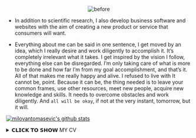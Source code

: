 <div align="center">

![before](https://media.tenor.com/images/d02f68f2b8785baa2e72115dec9bceed/tenor.gif)                                                                                                   
  
<div align="center" width="50"></div>
</div>


- In addition to scientific research, I also develop business software and websites with the aim of creating a new product or service that consumers will want.

- Everything about me can be said in one sentence, I get moved by an idea, which I really desire and work diligently to accomplish it. It’s completely irrelevant what it takes. I get inspired by the vision I follow, everything else can be disregarded. I’m only taking care of what is more to be done and how far I’m from my goal accomplishment, and that’s it. All of that makes me really happy and alive. I refused to live with It cannot be, point. Because it can be, the thing needed is to leave your common frames, use other resources, meet new people, acquire new knowledge and skills. It needs to overcome obstacles and work diligently. And `all will be okay`, if not at the very instant, tomorrow, but it will.

[![milovantomasevic's github stats](https://github-readme-stats.vercel.app/api?username=milovantomasevic&include_all_commits=true&show_icons=true&hide_title=true&hide_border=true)](https://github.com/milovantomasevic)


<details>
<summary>𝗖𝗟𝗜𝗖𝗞 𝗧𝗢 𝗦𝗛𝗢𝗪 MY CV</summary>
  <br>

#### QUALIFICATIONS 👨🏻‍🎓
- BSc Computer Science - Faculty of Technical Sciences - UNS, Serbia (2006-2010)
- MSc Computer Science - Faculty of Technical Sciences - UNS, Serbia (2010-2011)
- PhD Industrial Engineering and Engineering Management - Faculty of Technical Sciences - UNS, Serbia (2011-2018)
- PhD High Performance Computing - Faculty of Information Studies - Slovenia (2019-2021/2)

#### WORK EXPERIENCE 👨🏻‍💻
- Researcher, Project Manager & System Architect, Faculty of Technical Sciences - UNS, Serbia (2011-2018)
- Researcher, Business Analyst / Consultant, DDOR NOVI SAD - Insurance company, Serbia (2012-2013)
- iOS DEVELOPER, OBLO Living (RT-RK group), Serbia (03/2017–09/2017)
- High Performance Computing Consultant, Faculty of Information Studies - Slovenia (08/2018-06/2020)
- Senior Data Solutions Developer, NLB - Slovenia (06/2020-`today`)


#### SKILLS 🛠
- The ability to motivate and lead a team
- Excellent communication and 'people skills'
- Good planning and organisational skills
- The proven ability to work calmly under pressure
- Python, Django, Flask, Data Science, iOS, JAVA, ML, DB...
- Self-Reliance(This one is huge)
- Language
- Logic
- Attention to Detail
- Recognition of Stupidity
- Abstract Thinking
- Patience
- Strong Memory
- Scientific Method...


#### INTERESTS ⚙️
My main areas of interests are: 
- Software Development
- Business Process Management
- IT Service Management
- High Performance Computing
- Project Management
- Supply Chain & Information Systems and Management 


```py
class Coder(BaseHuman):

    def __init__(self):
        fruit.quantity++ # coffee.strength++
        env.update()
        env.theme = DARK

    def day(self):
        self.eat(1*hrs)
        self.code(1*hrs)
        self.eat(1*hrs)
        self.debug(1*hrs)
        # time.sleep(6*hrs)
```
##### output
![](https://github.com/MilovanTomasevic/com/blob/master/courses/codep.png)
![](https://cdn.dribbble.com/users/1059583/screenshots/4171367/coding-freak.gif)

</details>
